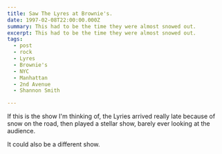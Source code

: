 ```yaml
---
title: Saw The Lyres at Brownie's.
date: 1997-02-08T22:00:00.000Z
summary: This had to be the time they were almost snowed out.
excerpt: This had to be the time they were almost snowed out.
tags:
  - post 
  - rock
  - Lyres
  - Brownie's
  - NYC
  - Manhattan
  - 2nd Avenue
  - Shannon Smith

---
```


If this is the show I'm thinking of, the Lyries arrived really late because of snow on the road, then played a stellar show, barely ever looking at the audience.

It could also be a different show.
